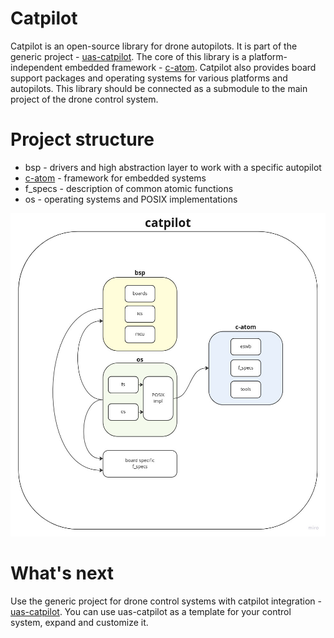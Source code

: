 # Catpilot
Catpilot is an open-source library for drone autopilots. It is part of the generic project - [uas-catpilot](https://github.com/ctlst-tech/uas-catpilot). The core of this library is a platform-independent embedded framework - [c-atom](https://github.com/ctlst-tech/c-atom). Catpilot also provides board support packages and operating systems for various platforms and autopilots. This library should be connected as a submodule to the main project of the drone control system.

# Project structure
- bsp - drivers and high abstraction layer to work with a specific autopilot
- [c-atom](https://github.com/ctlst-tech/c-atom) - framework for embedded systems
- f_specs - description of common atomic functions
- os - operating systems and POSIX implementations

![image](doc/gen_struct_diag.jpg)

# What's next
Use the generic project for drone control systems with catpilot integration - [uas-catpilot](https://github.com/ctlst-tech/uas-catpilot). You can use uas-catpilot as a template for your control system, expand and customize it.
